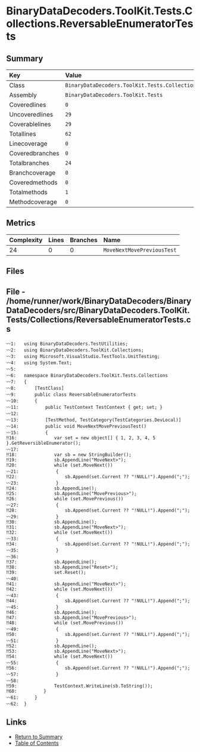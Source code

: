 ﻿# BinaryDataDecoders.ToolKit.Tests.Collections.ReversableEnumeratorTests

## Summary

| Key             | Value                                                                    |
| :-------------- | :----------------------------------------------------------------------- |
| Class           | `BinaryDataDecoders.ToolKit.Tests.Collections.ReversableEnumeratorTests` |
| Assembly        | `BinaryDataDecoders.ToolKit.Tests`                                       |
| Coveredlines    | `0`                                                                      |
| Uncoveredlines  | `29`                                                                     |
| Coverablelines  | `29`                                                                     |
| Totallines      | `62`                                                                     |
| Linecoverage    | `0`                                                                      |
| Coveredbranches | `0`                                                                      |
| Totalbranches   | `24`                                                                     |
| Branchcoverage  | `0`                                                                      |
| Coveredmethods  | `0`                                                                      |
| Totalmethods    | `1`                                                                      |
| Methodcoverage  | `0`                                                                      |

## Metrics

| Complexity | Lines | Branches | Name                       |
| :--------- | :---- | :------- | :------------------------- |
| 24         | 0     | 0        | `MoveNextMovePreviousTest` |

## Files

## File - /home/runner/work/BinaryDataDecoders/BinaryDataDecoders/src/BinaryDataDecoders.ToolKit.Tests/Collections/ReversableEnumeratorTests.cs

```CSharp
〰1:   using BinaryDataDecoders.TestUtilities;
〰2:   using BinaryDataDecoders.ToolKit.Collections;
〰3:   using Microsoft.VisualStudio.TestTools.UnitTesting;
〰4:   using System.Text;
〰5:   
〰6:   namespace BinaryDataDecoders.ToolKit.Tests.Collections
〰7:   {
〰8:       [TestClass]
〰9:       public class ReversableEnumeratorTests
〰10:      {
〰11:          public TestContext TestContext { get; set; }
〰12:  
〰13:          [TestMethod, TestCategory(TestCategories.DevLocal)]
〰14:          public void MoveNextMovePreviousTest()
〰15:          {
‼16:              var set = new object[] { 1, 2, 3, 4, 5 }.GetReversibleEnumerator();
〰17:  
‼18:              var sb = new StringBuilder();
‼19:              sb.AppendLine("MoveNext>");
‼20:              while (set.MoveNext())
〰21:              {
‼22:                  sb.Append(set.Current ?? "!NULL!").Append(";");
〰23:              }
‼24:              sb.AppendLine();
‼25:              sb.AppendLine("MovePrevious>");
‼26:              while (set.MovePrevious())
〰27:              {
‼28:                  sb.Append(set.Current ?? "!NULL!").Append(";");
〰29:              }
‼30:              sb.AppendLine();
‼31:              sb.AppendLine("MoveNext>");
‼32:              while (set.MoveNext())
〰33:              {
‼34:                  sb.Append(set.Current ?? "!NULL!").Append(";");
〰35:              }
〰36:  
‼37:              sb.AppendLine();
‼38:              sb.AppendLine("Reset>");
‼39:              set.Reset();
〰40:  
‼41:              sb.AppendLine("MoveNext>");
‼42:              while (set.MoveNext())
〰43:              {
‼44:                  sb.Append(set.Current ?? "!NULL!").Append(";");
〰45:              }
‼46:              sb.AppendLine();
‼47:              sb.AppendLine("MovePrevious>");
‼48:              while (set.MovePrevious())
〰49:              {
‼50:                  sb.Append(set.Current ?? "!NULL!").Append(";");
〰51:              }
‼52:              sb.AppendLine();
‼53:              sb.AppendLine("MoveNext>");
‼54:              while (set.MoveNext())
〰55:              {
‼56:                  sb.Append(set.Current ?? "!NULL!").Append(";");
〰57:              }
〰58:  
‼59:              TestContext.WriteLine(sb.ToString());
‼60:          }
〰61:      }
〰62:  }
```

## Links

* [Return to Summary](Summary.md)
* [Table of Contents](../TOC.md)

